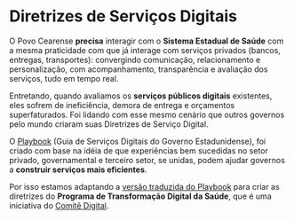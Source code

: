# Diretrizes de Serviços Digitais

O Povo Cearense **precisa** interagir com o **Sistema Estadual de Saúde** com a mesma praticidade com que já interage com serviços privados (bancos, entregas, transportes): convergindo comunicação, relacionamento e personalização, com acompanhamento, transparência e avaliação dos serviços, tudo em tempo real.

Entretando, quando avaliamos os **serviços públicos digitais** existentes, eles sofrem de ineficiência, demora de entrega e orçamentos superfaturados. Foi lidando com esse mesmo cenário que outros governos pelo mundo criaram suas Diretrizes de Serviço Digital.

O [Playbook](https://playbook.cio.gov/) (Guia de Serviços Digitais do Governo Estadunidense), foi criado com base na idéia de que experiências bem sucedidas no setor privado, governamental e terceiro setor, se unidas, podem ajudar governos a **construir serviços mais eficientes**. 

Por isso estamos adaptando a [versão traduzida do Playbook](http://nucleo-digital.github.io/playbook-br/) para criar as diretrizes do **Programa de Transformação Digital da Saúde**, que é uma iniciativa do [Comitê Digital](https://github.com/SaudeCE/ComiteDePoliticasDigitais).

